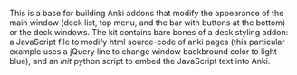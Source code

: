 This is a base for building Anki addons that modify the appearance of the main window (deck list, top menu, and the bar with buttons at the bottom) or the deck windows.
The kit contains bare bones of a deck styling addon: a JavaScript file to modify html source-code of anki pages 
(this particular example uses a jQuery line to change window backbround color to light-blue), and an _init_ python script to embed the JavaScript text into Anki.
